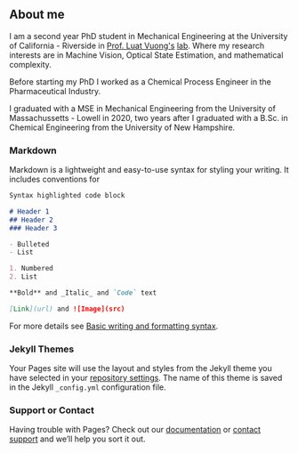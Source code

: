 

## About me

I am a second year PhD student in Mechanical Engineering at the University of California - Riverside in [Prof. Luat Vuong's](https://profiles.ucr.edu/app/home/profile/luatv) [lab](https://nanochiral.engr.ucr.edu/). Where my research interests are in Machine Vision, Optical State Estimation, and mathematical complexity. 

Before starting my PhD I worked as a Chemical Process Engineer in the Pharmaceutical Industry.

I graduated with a MSE in Mechanical Engineering from the University of Massachussetts - Lowell in 2020, two years after I graduated with a B.Sc. in Chemical Engineering from the University of New Hampshire. 

### Markdown

Markdown is a lightweight and easy-to-use syntax for styling your writing. It includes conventions for

```markdown
Syntax highlighted code block

# Header 1
## Header 2
### Header 3

- Bulleted
- List

1. Numbered
2. List

**Bold** and _Italic_ and `Code` text

[Link](url) and ![Image](src)
```

For more details see [Basic writing and formatting syntax](https://docs.github.com/en/github/writing-on-github/getting-started-with-writing-and-formatting-on-github/basic-writing-and-formatting-syntax).

### Jekyll Themes

Your Pages site will use the layout and styles from the Jekyll theme you have selected in your [repository settings](https://github.com/altaiperry/altaiperry.github.io/settings/pages). The name of this theme is saved in the Jekyll `_config.yml` configuration file.

### Support or Contact

Having trouble with Pages? Check out our [documentation](https://docs.github.com/categories/github-pages-basics/) or [contact support](https://support.github.com/contact) and we’ll help you sort it out.
